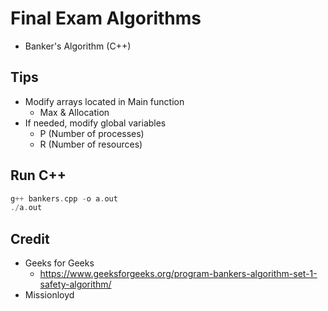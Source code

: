 # Final Exam Algorithms
- Banker's Algorithm (C++)

## Tips
- Modify arrays located in Main function
  - Max & Allocation
- If needed, modify global variables
  - P (Number of processes)
  - R (Number of resources)

## Run C++
```c++
g++ bankers.cpp -o a.out
./a.out
```

## Credit
- Geeks for Geeks
  - https://www.geeksforgeeks.org/program-bankers-algorithm-set-1-safety-algorithm/
- Missionloyd